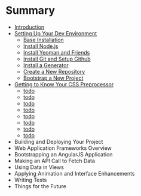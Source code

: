 # Summary

* [Introduction](README.md)
* [Setting Up Your Dev Environment](setup_dev_environment/README.md)
    * [Base Installation](setup_dev_environment/base_installation.md)
    * [Install Node.js](setup_dev_environment/install_node.md)
    * [Install Yeoman and Friends](setup_dev_environment/install_yeoman.md)
    * [Install Git and Setup Github](setup_dev_environment/install_git.md)
    * [Install a Generator](setup_dev_environment/install_generator.md)
    * [Create a New Repository](setup_dev_environment/create_repo.md)
    * [Bootstrap a New Project](setup_dev_environment/bootstrap_site.md)
* [Getting to Know Your CSS Preprocessor](css_framework/README.md)
    * [todo](css_framework/nesting.md)
    * [todo](css_framework/variables.md)
    * [todo](css_framework/mixins.md)
    * [todo](css_framework/nesting_try.md)
    * [todo](css_framework/nesting_try2.md)
    * [todo](css_framework/variables_try.md)
    * [todo](css_framework/mixins_try.md)
    * [todo](css_framework/finishing_css.md)
* Building and Deploying Your Project
* Web Application Frameworks Overview
* Bootstrapping an AngularJS Application
* Making an API Call to Fetch Data
* Using Data in Views
* Applying Animation and Interface Enhancements
* Writing Tests
* Things for the Future

